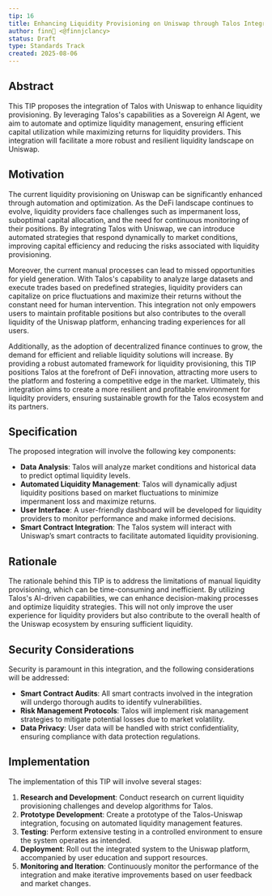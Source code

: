 ```yaml
---
tip: 16
title: Enhancing Liquidity Provisioning on Uniswap through Talos Integration
author: finn🥛 <@finnjclancy>
status: Draft
type: Standards Track
created: 2025-08-06
---
```


## Abstract

This TIP proposes the integration of Talos with Uniswap to enhance liquidity provisioning. By leveraging Talos's capabilities as a Sovereign AI Agent, we aim to automate and optimize liquidity management, ensuring efficient capital utilization while maximizing returns for liquidity providers. This integration will facilitate a more robust and resilient liquidity landscape on Uniswap.

## Motivation

The current liquidity provisioning on Uniswap can be significantly enhanced through automation and optimization. As the DeFi landscape continues to evolve, liquidity providers face challenges such as impermanent loss, suboptimal capital allocation, and the need for continuous monitoring of their positions. By integrating Talos with Uniswap, we can introduce automated strategies that respond dynamically to market conditions, improving capital efficiency and reducing the risks associated with liquidity provisioning.

Moreover, the current manual processes can lead to missed opportunities for yield generation. With Talos's capability to analyze large datasets and execute trades based on predefined strategies, liquidity providers can capitalize on price fluctuations and maximize their returns without the constant need for human intervention. This integration not only empowers users to maintain profitable positions but also contributes to the overall liquidity of the Uniswap platform, enhancing trading experiences for all users.

Additionally, as the adoption of decentralized finance continues to grow, the demand for efficient and reliable liquidity solutions will increase. By providing a robust automated framework for liquidity provisioning, this TIP positions Talos at the forefront of DeFi innovation, attracting more users to the platform and fostering a competitive edge in the market. Ultimately, this integration aims to create a more resilient and profitable environment for liquidity providers, ensuring sustainable growth for the Talos ecosystem and its partners.

## Specification

The proposed integration will involve the following key components:
- **Data Analysis**: Talos will analyze market conditions and historical data to predict optimal liquidity levels.
- **Automated Liquidity Management**: Talos will dynamically adjust liquidity positions based on market fluctuations to minimize impermanent loss and maximize returns.
- **User Interface**: A user-friendly dashboard will be developed for liquidity providers to monitor performance and make informed decisions.
- **Smart Contract Integration**: The Talos system will interact with Uniswap’s smart contracts to facilitate automated liquidity provisioning.

## Rationale

The rationale behind this TIP is to address the limitations of manual liquidity provisioning, which can be time-consuming and inefficient. By utilizing Talos's AI-driven capabilities, we can enhance decision-making processes and optimize liquidity strategies. This will not only improve the user experience for liquidity providers but also contribute to the overall health of the Uniswap ecosystem by ensuring sufficient liquidity.

## Security Considerations

Security is paramount in this integration, and the following considerations will be addressed:
- **Smart Contract Audits**: All smart contracts involved in the integration will undergo thorough audits to identify vulnerabilities.
- **Risk Management Protocols**: Talos will implement risk management strategies to mitigate potential losses due to market volatility.
- **Data Privacy**: User data will be handled with strict confidentiality, ensuring compliance with data protection regulations.

## Implementation

The implementation of this TIP will involve several stages:
1. **Research and Development**: Conduct research on current liquidity provisioning challenges and develop algorithms for Talos.
2. **Prototype Development**: Create a prototype of the Talos-Uniswap integration, focusing on automated liquidity management features.
3. **Testing**: Perform extensive testing in a controlled environment to ensure the system operates as intended.
4. **Deployment**: Roll out the integrated system to the Uniswap platform, accompanied by user education and support resources.
5. **Monitoring and Iteration**: Continuously monitor the performance of the integration and make iterative improvements based on user feedback and market changes.